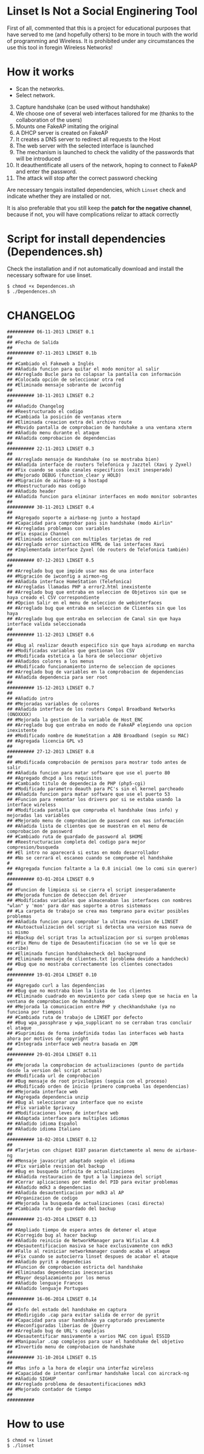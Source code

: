 Linset Is Not a Social Enginering Tool
======

First of all, commented that this is a project for educational purposes that have served to me (and hopefully others) to be more in touch with the world of programming and Wireless. It is prohibited under any circumstances the use this tool in foregin Wireless Networks!



How it works
=======

- Scan the networks.
- Select network.
3. Capture handshake (can be used without handshake)
4. We choose one of several web interfaces tailored for me (thanks to the collaboration of the users)
5. Mounts one FakeAP imitating the original
6. A DHCP server is created on FakeAP
7. It creates a DNS server to redirect all requests to the Host
8. The web server with the selected interface is launched
9. The mechanism is launched to check the validity of the passwords that will be introduced
10. It deauthentificate all users of the network, hoping to connect to FakeAP and enter the password.
11. The attack will stop after the correct password checking

Are necessary tengais installed dependencies, which `Linset` check and indicate whether they are installed or not.

It is also preferable that you still keep the **patch for the negative channel**, because if not, you will have complications relizar to attack correctly

Script for install dependencies (Dependences.sh)
=======
Check the installation and if not automatically download and install the necessary software for use linset.

```
$ chmod +x Dependences.sh
$ ./Dependences.sh
```


CHANGELOG
=======

```
########## 06-11-2013 LINSET 0.1
##
## #Fecha de Salida
##
########## 07-11-2013 LINSET 0.1b
##
## #Cambiado el Fakeweb a Inglés
## #Añadida funcion para quitar el modo monitor al salir
## #Arreglado Bucle para no colapsar la pantalla con información
## #Colocada opción de seleccionar otra red
## #Eliminado mensaje sobrante de iwconfig
##
########## 10-11-2013 LINSET 0.2
##
## #Añadido Changelog
## #Reestructurado el codigo
## #Cambiada la posición de ventanas xterm
## #Eliminada creacion extra del archivo route
## #Movido pantalla de comprobacion de handshake a una ventana xterm
## #Añadido menu durante el ataque
## #Añadida comprobacion de dependencias
##
########## 22-11-2013 LINSET 0.3
##
## #Arreglado mensaje de Handshake (no se mostraba bien)
## #Añadida interface de routers Telefonica y Jazztel (Xavi y Zyxel)
## #Fix cuando se usaba canales especificos (exit inesperado)
## #Mejorado DEBUG (function_clear y HOLD)
## #Migración de airbase-ng a hostapd
## #Reestructurado mas codigo
## #Añadido header
## #Añadida funcion para eliminar interfaces en modo monitor sobrantes
##
########## 30-11-2013 LINSET 0.4
##
## #Agregado soporte a airbase-ng junto a hostapd
## #Capacidad para comprobar pass sin handshake (modo Airlin"
## #Arregladas problemas con variables
## #Fix espacio Channel
## #Eliminada seleccion con multiples tarjetas de red
## #Arreglado error sintactico HTML de las interfaces Xavi
## #Implementada interface Zyxel (de routers de Telefonica también)
##
########## 07-12-2013 LINSET 0.5
##
## #Arreglado bug que impide usar mas de una interface
## #Migración de iwconfig a airmon-ng
## #Añadida interface HomeStation (Telefonica)
## #Arregladas llamadas PHP a error2.html inexistente
## #Arreglado bug que entraba en seleccion de Objetivos sin que se haya creado el CSV correspondiente
## #Opcion Salir en el menu de seleccion de webinterfaces
## #Arreglado bug que entraba en seleccion de Clientes sin que los haya
## #Arreglado bug que entraba en seleccion de Canal sin que haya interface valida seleccionada
##
########## 11-12-2013 LINSET 0.6
##
## #Bug al realizar deauth especifico sin que haya airodump en marcha
## #Modificadas variables que gestionan los CSV
## #Modificada estetica a la hora de seleccionar objetivo
## #Añadidos colores a los menus
## #Modificado funcionamiento interno de seleccion de opciones
## #Arreglado bug de variables en la comprobacion de dependencias
## #Añadida dependencia para ser root
##
########## 15-12-2013 LINSET 0.7
##
## #Añadido intro
## #Mejoradas variables de colores
## #Añadida interface de los routers Compal Broadband Networks (ONOXXXX)
## #Mejorada la gestion de la variable de Host_ENC
## #Arreglado bug que entraba en modo de FakeAP elegiendo una opcion inexistente
## #Modificado nombre de HomeStation a ADB Broadband (según su MAC)
## #Agregada licencia GPL v3
##
########## 27-12-2013 LINSET 0.8
##
## #Modificada comprobación de permisos para mostrar todo antes de salir
## #Añadida funcion para matar software que use el puerto 80
## #Agregado dhcpd a los requisitos
## #Cambiado titulo de dependecia de PHP (php5-cgi)
## #Modificado parametro deauth para PC's sin el kernel parcheado
## #Añadida funcion para matar software que use el puerto 53
## #Funcion para remontar los drivers por si se estaba usando la interface wireless
## #Modificada pantalla que comprueba el handshake (mas info) y mejoradas las variables
## #Mejorado menu de comprobacion de password con mas información
## #Añadida lista de clientes que se muestran en el menu de comprobacion de password
## #Cambiado ruta de guardado de password al $HOME
## #Reestructuracion completa del codigo para mejor compresion/busqueda
## #El intro no aparecerá si estas en modo desarrollador
## #No se cerrará el escaneo cuando se compruebe el handshake
#
## #Agregada funcion faltante a la 0.8 inicial (me lo comi sin querer)
##
########## 03-01-2014 LINSET 0.9
##
## #Funcion de limpieza si se cierra el script inesperadamente
## #Mejorada funcion de deteccion del driver
## #Modificadas variables que almacenaban las interfaces con nombres "wlan" y 'mon' para dar mas soporte a otros sistemass
## #La carpeta de trabajo se crea mas temprano para evitar posibles problemas
## #Añadida funcion para comprobar la ultima revision de LINSET
## #Autoactualizacion del script si detecta una version mas nueva de si mismo
## #Backup del script tras la actualizacion por si surgen problemas
## #Fix Menu de tipo de Desautentificacion (no se ve lo que se escribe)
## #Eliminada funcion handshakecheck del background
## #Eliminado mensaje de clientes.txt (problema devido a handcheck)
## #Bug que no mostraba correctamente los clientes conectados
##
########## 19-01-2014 LINSET 0.10
##
## #Agregado curl a las dependencias
## #Bug que no mostraba bien la lista de los clientes
## #Eliminado cuadrado en movimiento por cada sleep que se hacia en la ventana de comprobacion de handshake
## #Mejorada la comunicacion entre PHP y checkhandshake (ya no funciona por tiempos)
## #Cambiada ruta de trabajo de LINSET por defecto
## #Bug wpa_passphrase y wpa_supplicant no se cerraban tras concluir el ataque
## #Suprimidas de forma indefinida todas las interfaces web hasta ahora por motivos de copyright
## #Integrada interface web neutra basada en JQM
##
########## 29-01-2014 LINSET 0.11
##
## #Mejorada la comprobacion de actualizaciones (punto de partida desde la version del script actual)
## #Modificada url de comprobacion
## #Bug mensaje de root privilegies (seguia con el proceso)
## #Modificado orden de inicio (primero comprueba las dependencias)
## #Mejorada interface web
## #Agregada dependencia unzip
## #Bug al seleccionar una interface que no existe
## #Fix variable $privacy
## #Modificaciones leves de interface web
## #Adaptada interface para multiples idiomas
## #Añadido idioma Español
## #Añadido idioma Italiano
##
########## 18-02-2014 LINSET 0.12
##
## #Tarjetas con chipset 8187 pasaran dietctamente al menu de airbase-ng
## #Mensaje javascript adaptado según el idioma
## #Fix variable revision del backup
## #Bug en busqueda infinita de actualizaciones
## #Añadida restauracion de tput a la limpieza del script
## #Cerrar aplicaciones por medio del PID para evitar problemas
## #Añadido mdk3 a dependencias
## #Añadida desautenticacion por mdk3 al AP
## #Organizacion de codigo
## #Mejorada la busqueda de actualizaciones (casi directa)
## #Cambiada ruta de guardado del backup
##
########## 21-03-2014 LINSET 0.13
##
## #Ampliado tiempo de espera antes de detener el atque
## #Corregido bug al hacer backup
## #Añadido reinicio de NetworkManager para Wifislax 4.8
## #Desautentificacion masiva se hace exclusivamente con mdk3
## #Fallo al reiniciar networkmanager cuando acaba el ataque
## #Fix cuando se autocierra linset despues de acabar el ataque
## #Añadido pyrit a dependecias
## #Funcion de comprobacion estricta del handshake
## #Eliminadas dependencias inecesarias
## #Mayor desplazamiento por los menus
## #Añadido lenguaje Frances
## #Añadido lenguaje Portugues
##
########## 16-06-2014 LINSET 0.14
##
## #Info del estado del handshake en captura
## #Redirigido .cap para evitar salida de error de pyrit
## #Capacidad para usar handshake ya capturado previamente
## #Reconfiguradas liberias de jQuerry
## #Arreglado bug de URL's complejas
## #Desautentificar masivamente a varios MAC con igual ESSID
## #Manipaular .cap complejos para usar el handshake del objetivo
## #Invertido menu de comprobacion de handshake
##
########## 31-10-2014 LINSET 0.15
##
## #Mas info a la hora de elegir una interfaz wireless
## #Capacidad de intentar confirmar handshake local con aircrack-ng
## #Añadido SIGHUP
## #Arreglado problema de desautentificaciones mdk3
## #Mejorado contador de tiempo
##
##########
```

How to use
=======

```
$ chmod +x linset
$ ./linset
```
